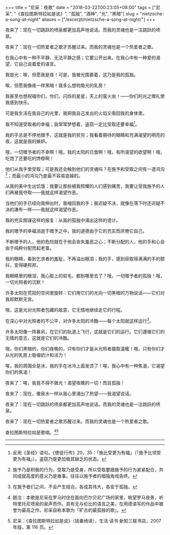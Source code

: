 +++
title = "尼采：夜歌"
date = "2018-03-22T00:23:05+08:00"
tags = ["尼采", "《查拉图斯特拉如是说》", "孤独", "酒神", "光", "黑暗"]
slug = "nietzsche-a-song-at-night"
aliases = ["/excerpt/nietzsche-a-song-at-night/"]
+++

夜来了：现在一切跳跃的喷泉都更加高声地说话。而我的灵魂也是一注跳跃的喷泉。

夜来了：现在一切热爱者之歌才苏醒过来。而我的灵魂也是一个热爱者之歌。

在我心中有一种不平静、无法平静之感；它要公开出来。在我心中有一种爱的渴望，它自己说着爱的语言。

我是光：唉，但愿我是夜！可是，我被光围裹着，这乃是我的孤独。

唉，但愿我像夜一样黑暗！我多么想吮吸光的乳房！

我甚至也想祝福你们，你们，闪烁的星星，天上的萤火虫！——你们的光之赠礼使我感到快乐。

可是我生活在我自己的光里，我把我自己发出的火焰又吸回我的身体里。

我不知道受取者的幸福；我常常梦想着，盗窃一定比受取还要幸福[^1]。

我的手总是不停地赠予，这就是我的贫穷；我看着期待的眼睛和充满渴望的明亮的夜，这就是我的嫉妒。

哦，一切赠予者的不幸啊！哦，我的太阳的日食啊！哦，有所渴望的欲望啊！哦，吃饱了还要吃的馋痨啊！

他们从我手里受取；可是我还会触到他们的灵魂吗？在施予和受取之间有一道鸿沟[^2]；而最小的鸿沟乃是最不容易逾越的。

从我的美中生出饥饿：我要让那些被我照耀的人们感到痛苦，我要让受我施予的人们再被我夺取——我就这样渴望作恶。

当他们的手已经向我伸出时，我缩回我的手；我迟疑不决，就像在落下时还迟疑不决的瀑布一样——我就这样渴望作恶。

我的充实图谋这样的报复：从我的孤独中涌出这样的诡计。

我的赠予的幸福消逝于赠予之中，我的道德由于它的充实而厌倦它自己。

不断赠予的人，他的危险就在于他会丧失羞恶之心；不断分配的人，他的手和心会由于纯粹分配而起老茧。

我的眼睛，看到乞求者的羞耻，不再溢出眼泪；我的手，感到获取得满满的手的颤抖，变得硬邦邦。

我眼睛里的眼泪，我心脏上的软毛，都到哪里去了？哦，一切赠予者的孤独！哦，一切光照者的沉默！

许多太阳在荒寂的空间里旋转：它们用它们的光向一切黑暗的万物说话——它们对我却默默无言。

哦，这是光对光照者包藏的敌意，它无情地继续走它的行程。

在深心中对光照者的不公平，对许多太阳的冷酷——每个太阳就这样运行[^3]。

许多太阳像一阵暴风，在它们的轨道上飞行，这就是它们的运行。它们遵循它们的无情的意志，这就是它们的冷酷。

哦，你们黑暗的，你们夜晚的，只有你们才是从光照者摄取温暖！哦，只有你们才从光的乳房上吸啜奶汁和活力！

唉，我的周围全是冰，我的手在冰冷上面发烫了！唉，我心中有一种焦渴，它渴望你们的焦渴！

夜来了：唉，我竟不得不做光！渴望夜晚的一切！而且孤独！

夜来了：现在，像泉水一样从我心里涌出了热望——我渴望说话。

夜来了：现在一切跳跃的喷泉都更加高声地说话。而我的灵魂也是一注跳跃的喷泉。

夜来了：现在一切热爱者之歌苏醒过来。而我的灵魂也是一个热爱者之歌。

查拉图斯特拉如是歌唱。[^4][^5]

---

[^1]: 反用《圣经》语句。《使徒行传》20，35：「施比受更为有福」（「施予比领受更为有福」）。盗窃乃是更加极其缺乏的状态。
[^2]: 施予乃是积极的行为，受取乃是受身，所以受取要跟施予的行为紧紧配合，共同成就高度的意义乃是难事。往往以施予者的唱独角戏告终。
[^3]: 在施予者们之间，不会产生结合。各成其伟大，各安于孤独。
[^4]: 题注：本歌是尼采在罗马时住在面向巴尔贝尼广场的家里，眺望罗马夜景，听特里托尼喷泉的泉声而作。具有无与伦比的语言之美，在用德语写的作品中被誉为最高之作。尼采自称本歌为「旷古的最孤独的歌」。
[^5]: 尼采：《查拉图斯特拉如是说》（钱春绮译），生活·读书·新知三联书店，2007 年版，第 116 页。
